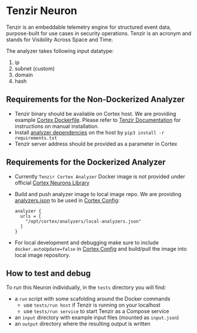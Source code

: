 # Tenzir Neuron

Tenzir is an embeddable telemetry engine for structured event data, purpose-built
for use cases in security operations. Tenzir is an acronym and stands for
Visibility Across Space and Time.

The analyzer takes following input datatype:
1. ip
2. subnet (custom)
3. domain
4. hash

## Requirements for the Non-Dockerized Analyzer
- Tenzir binary should be available on Cortex host. We are providing example
  [Cortex Dockerfile](/thehive/cortex/Dockerfile). Please refer to [Tenzir
  Documentation](docs.tenzir.com) for instructions on manual installation.
- Install [analyzer dependencies](/thehive/analyzers/Tenzir/requirements.txt) on
  the host by `pip3 install -r requirements.txt`
- Tenzir server address should be provided as a parameter in Cortex

## Requirements for the Dockerized Analyzer
- Currently `Tenzir Cortex Analyzer` Docker image is not provided under official
  [Cortex Neurons Library](https://hub.docker.com/u/cortexneurons)
- Build and push analyzer image to local image repo. We are providing
  [analyzers.json](analyzers/local-analyzers.json) to be used in [Cortex
  Config](cortex/application.conf):

    ```
    analyzer {
      urls = [
        "/opt/cortex/analyzers/local-analyzers.json"
      ]
    }
    ```
- For local development and debugging make sure to include
  `docker.autoUpdate=false` in [Cortex Config](cortex/application.conf) and
  build/pull the image into local image repository.

## How to test and debug

To run this Neuron individually, in the `tests` directory you will find:
- a `run` script with some scafolding around the Docker commands
  - use `tests/run host` if Tenzir is running on your localhost
  - use `tests/run service` to start Tenzir as a Compose service
- an `input` directory with example input files (mounted as `input.json`)
- an `output` directory where the resulting output is written
